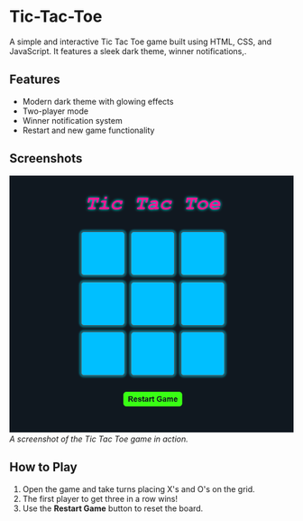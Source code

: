 # Tic-Tac-Toe
A simple and interactive Tic Tac Toe game built using HTML, CSS, and JavaScript. It features a sleek dark theme, winner notifications,.

## Features  
- Modern dark theme with glowing effects  
- Two-player mode  
- Winner notification system  
- Restart and new game functionality  

## Screenshots  
![Game Board](Image.PNG)  
_A screenshot of the Tic Tac Toe game in action._

## How to Play  
1. Open the game and take turns placing X's and O's on the grid.  
2. The first player to get three in a row wins!  
3. Use the **Restart Game** button to reset the board. 
